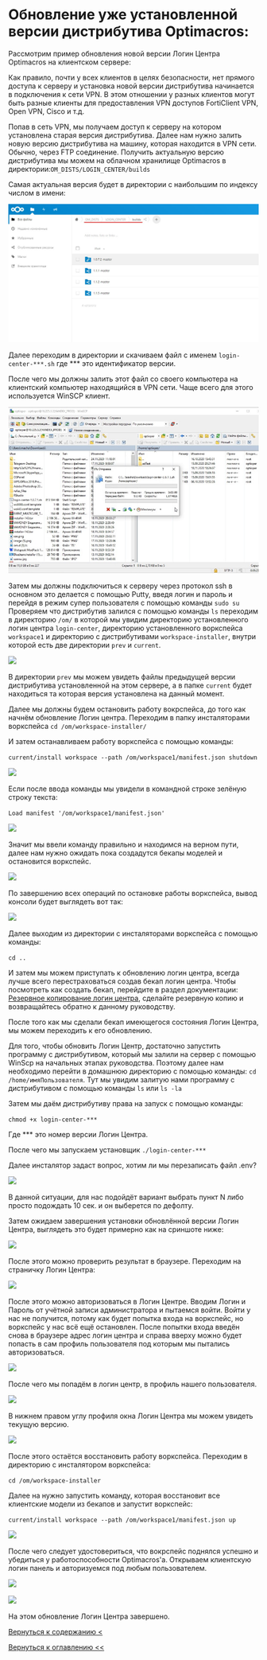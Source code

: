 # Обновление уже установленной версии дистрибутива Optimacros:

Рассмотрим пример обновления новой версии Логин Центра Optimacros на клиентском сервере:

Как правило, почти у всех клиентов в целях безопасности, нет прямого доступа к серверу и установка новой версии 
дистрибутива начинается в подключения к сети VPN. В этом отношении у разных клиентов могут быть разные клиенты для 
предоставления VPN доступов FortiClient VPN, Open VPN, Cisco и т.д.

Попав в сеть VPN, мы получаем доступ к серверу на котором установлена старая версия дистрибутива. Далее нам нужно залить
 новую версию дистрибутива на машину, которая находится в VPN сети. Обычно, через FTP соединение. Получить актуальную 
 версию дистрибутива мы можем на облачном хранилище Optimacros в директории:```OM_DISTS/LOGIN_CENTER/builds```

Самая актуальная версия будет в директории с наибольшим по индексу числом в имени:

![](./pictures/lastDistrLc.jpg)

Далее переходим в директории и скачиваем файл с именем ```login-center-***.sh``` где *** это идентификатор версии.

После чего мы должны залить этот файл со своего компьютера на клиентский компьютер находящийся в VPN сети. Чаще всего 
для этого используется WinSCP клиент.


![](./pictures/uploadLc.jpg)

 
Затем мы должны подключиться к серверу через протокол ssh в основном это делается с помощью Putty, введя логин и пароль 
и перейдя в режим супер пользователя с помощью команды ```sudo su``` Проверяем что дистрибутив залился с помощью команды
```ls``` переходим в директорию ```/om/``` в которой мы увидим директорию установленного логин центра 
```login-center```, директорию установленного воркспейса ```workspace1``` и директорию с дистрибутивами 
```workspace-installer```, внутри которой есть две директории ```prev``` и ```current```.

![](./pictures/sshPutty1.jpg)

В директории ```prev``` мы можем увидеть файлы предыдущей версии дистрибутива установленной на этом сервере, а в папке 
```current``` будет находиться та которая версия установлена на данный момент.

Далее мы должны будем остановить работу вокрспейса, до того как начнём обновление Логин центра.
Переходим в папку инсталяторами воркспейса
```cd /om/workspace-installer/```
 
И затем останавливаем работу воркспейса с помощью команды:
 
```current/install workspace --path /om/workspace1/manifest.json shutdown```

![](./pictures/sshPutty3.jpg)

Если после ввода команды мы увидели в командной строке зелёную строку текста: 

```Load manifest '/om/workspace1/manifest.json'```

![](./pictures/sshPutty4.jpg)

Значит мы ввели команду правильно и находимся на верном пути, далее нам нужно ожидать пока создадутся бекапы моделей и 
остановится воркспейс.

![](./pictures/sshPutty5.jpg)

По завершению всех операций по остановке работы воркспейса, вывод консоли будет выглядеть вот так:

![](./pictures/sshPutty6.jpg)

Далее выходим из директории с инсталяторами воркспейса с помощью команды:

`cd ..`

И затем мы можем приступать к обновлению логин центра, всегда лучше всего перестраховаться создав бекап логин центра.
Чтобы посмотреть как создать бекап, перейдите в раздел документации: [Резервное копирование логин центра](reserveLc.md),
сделайте резервную копию и возвращайтесь обратно к данному руководству.

После того как мы сделали бекап имеющегося состояния Логин Центра, мы можем переходить к его обновлению.

Для того, чтобы обновить Логин Центр, достаточно запустить программу с дистрибутивом, который мы залили на сервер с 
помощью WinScp на начальных этапах руководства. Поэтому далее нам необходимо перейти в домашнюю директорию с помощью 
команды: `cd /home/имяПользователя`. Тут мы увидим залитую нами программу с дистрибутивом с помощью команды `ls` или 
`ls -la`

Затем мы даём дистрибутиву права на запуск с помощью команды: 

```chmod +x login-center-***```

Где *** это номер версии Логин Центра.

После чего мы запускаем установщик `./login-center-***`

Далее инсталятор задаст вопрос, хотим ли мы перезаписать файл .env?

![](./pictures/replaceEnv.jpg)

В данной ситуации, для нас подойдёт вариант выбрать пункт N либо просто подождать 10 сек. и он выберется по дефолту.

Затем ожидаем завершения установки обновлённой версии Логин Центра, выглядеть это будет примерно как на сриншоте ниже:

![](./pictures/lcInstallComplete.jpg)

После этого можно проверить результат в браузере. Переходим на страничку Логин Центра:

![](./pictures/workingLc.jpg)

После этого можно авторизоваться в Логин Центре. Вводим Логин и Пароль от учётной записи администратора и пытаемся 
войти. Войти у нас не получится, потому как будет попытка входа на воркспейс, но воркспейс у нас всё ещё остановлен.
После попытки входа введён снова в браузере адрес логин центра и справа вверху можно будет попасть в сам профиль 
пользователя под которым мы пытались авторизоваться.

![](./pictures/pathToProfileLc.jpg)

После чего мы попадём в логин центр, в профиль нашего пользователя.

![](./pictures/profileLcUser.jpg)

В нижнем правом углу профиля окна Логин Центра мы можем увидеть текущую версию.

![](./pictures/newVersionLc.jpg)

После этого остаётся восстановить работу воркспейса. Переходим в директорию с инсталятором воркспейса:

`cd /om/workspace-installer`

Далее на нужно запустить команду, которая восстановит все клиентские модели из бекапов и запустит воркспейс:

```current/install workspace --path /om/workspace1/manifest.json up```

![](./pictures/sshPutty7.jpg)

После чего следует удостовериться, что вокрспейс поднялся успешно и убедиться у работоспособности Optimacros'а. 
Открываем клиентскую логин панель и авторизуемся под любым пользователем.

![](./pictures/loginCenter.jpg)

![](./pictures/controlCheck.jpg)

На этом обновление Логин Центра завершено.

[Вернуться к содержанию <](contents.md)

[Вернуться к оглавлению <<](index.md)
